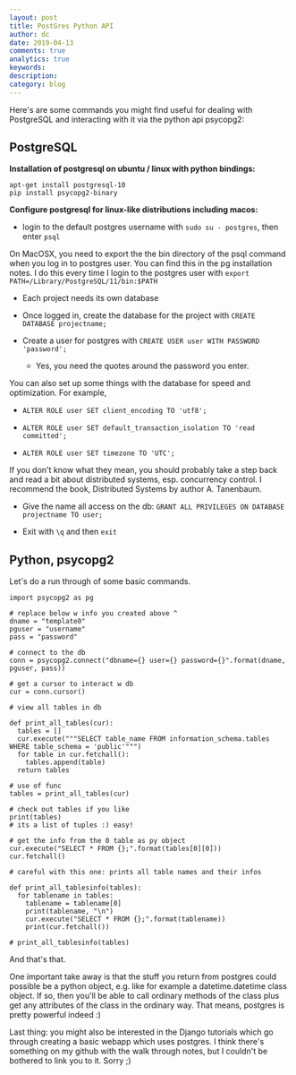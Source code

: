 ```yaml
---
layout: post
title: PostGres Python API
author: dc
date: 2019-04-13
comments: true
analytics: true
keywords:  
description:
category: blog
---
```

Here's are some commands you might find useful for dealing with PostgreSQL and interacting with it via the python api psycopg2:

## PostgreSQL
**Installation of postgresql on ubuntu / linux with python bindings:**

```
apt-get install postgresql-10
pip install psycopg2-binary
```

**Configure postgresql for linux-like distributions including macos:**
* login to the default postgres username with ```sudo su - postgres```, then enter ```psql```

On MacOSX, you need to export the the bin directory of the psql command when you log in to postgres user. You can find this in the pg installation notes. I do this every time I login to the postgres user with ```export PATH=/Library/PostgreSQL/11/bin:$PATH```

* Each project needs its own database

* Once logged in, create the database for the project with ```CREATE DATABASE projectname;```

* Create a user for postgres with ```CREATE USER user WITH PASSWORD 'password';```

  * Yes, you need the quotes around the password you enter.

You can also set up some things with the database for speed and optimization. For example,

* ```ALTER ROLE user SET client_encoding TO 'utf8';```

* ```ALTER ROLE user SET default_transaction_isolation TO 'read committed';```

* ```ALTER ROLE user SET timezone TO 'UTC';```

If you don't know what they mean, you should probably take a step back and read a bit about distributed systems, esp. concurrency control. I recommend the book, Distributed Systems by  author A. Tanenbaum.

* Give the name all access on the db: ```GRANT ALL PRIVILEGES ON DATABASE projectname TO user;```

* Exit with ```\q``` and then ```exit```

## Python, psycopg2
Let's do a run through of some basic commands.

```
import psycopg2 as pg

# replace below w info you created above ^
dname = "template0"
pguser = "username"
pass = "password"

# connect to the db
conn = psycopg2.connect("dbname={} user={} password={}".format(dname, pguser, pass))

# get a cursor to interact w db
cur = conn.cursor()

# view all tables in db

def print_all_tables(cur):
  tables = []
  cur.execute("""SELECT table_name FROM information_schema.tables WHERE table_schema = 'public'""")
  for table in cur.fetchall():
    tables.append(table)
  return tables

# use of func
tables = print_all_tables(cur)

# check out tables if you like
print(tables)
# its a list of tuples :) easy!

# get the info from the 0 table as py object
cur.execute("SELECT * FROM {};".format(tables[0][0]))
cur.fetchall()

# careful with this one: prints all table names and their infos

def print_all_tablesinfo(tables):
  for tablename in tables:
    tablename = tablename[0]
    print(tablename, "\n")
    cur.execute("SELECT * FROM {};".format(tablename))
    print(cur.fetchall())

# print_all_tablesinfo(tables)

```

And that's that.

One important take away is that the stuff you return from postgres could possible be a python object, e.g. like for example a datetime.datetime class object. If so, then you'll be able to call ordinary methods of the class plus get any attributes of the class in the ordinary way. That means, postgres is pretty powerful indeed :)

Last thing: you might also be interested in the Django tutorials which go through creating a basic webapp which uses postgres. I think there's something on my github with the walk through notes, but I couldn't be bothered to link you to it. Sorry ;) 
